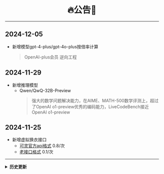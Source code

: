 <h1 align = "center">🔥公告🚀</h1>

---

## 2024-12-05
- 新增模型gpt-4-plus/gpt-4o-plus按倍率计算
  > OpenAI-plus会员 逆向工程
  
## 2024-11-29
- 新增推理模型 
  - Qwen/QwQ-32B-Preview
    > 强大的数学问题解决能力，在AIME、MATH-500数学评测上，超过了OpenAI o1-preview优秀的编码能力，LiveCodeBench接近OpenAI o1-preview

## 2024-11-25
- 新增虚拟换衣接口
  - [可灵官方api格式](https://api.chatfire.cn/docs/api-237182295) 0.8/次
  - [老接口格式](https://api.chatfire.cn/docs/api-226983436) 0.1/次



---

<details markdown="1">
  <summary><b>历史更新</b></summary>
## 2024-11-20 

### 支持ReplicateAPI，兼容goamz系统

- [支持的模型列表](https://api.chatfire.cn/docs/doc-5518412)

    | 模型                               | 每张图片单价 |
    |------------------------------------------|----------------|
    | black-forest-labs/flux-1.1-pro            | $0.040         |
    | black-forest-labs/flux-1.1-pro-ultra      | $0.060         |
    | black-forest-labs/flux-dev                | $0.025         |
    | black-forest-labs/flux-pro                | $0.055         |
    | black-forest-labs/flux-schnell            | $0.003         |
    | ideogram-ai/ideogram-v2                   | $0.080         |
    | ideogram-ai/ideogram-v2-turbo             | $0.050         |
    | recraft-ai/recraft-v3                     | $0.040         |
    | recraft-ai/recraft-v3-svg                 | $0.080         |
    | stability-ai/stable-diffusion-3           | $0.035         |
    | stability-ai/stable-diffusion-3.5-large   | $0.065         |
    | stability-ai/stable-diffusion-3.5-large-turbo | $0.040         |
    | stability-ai/stable-diffusion-3.5-medium  | $0.035         |

- [接口文档](https://api.chatfire.cn/docs/api-235361039)

</details>
